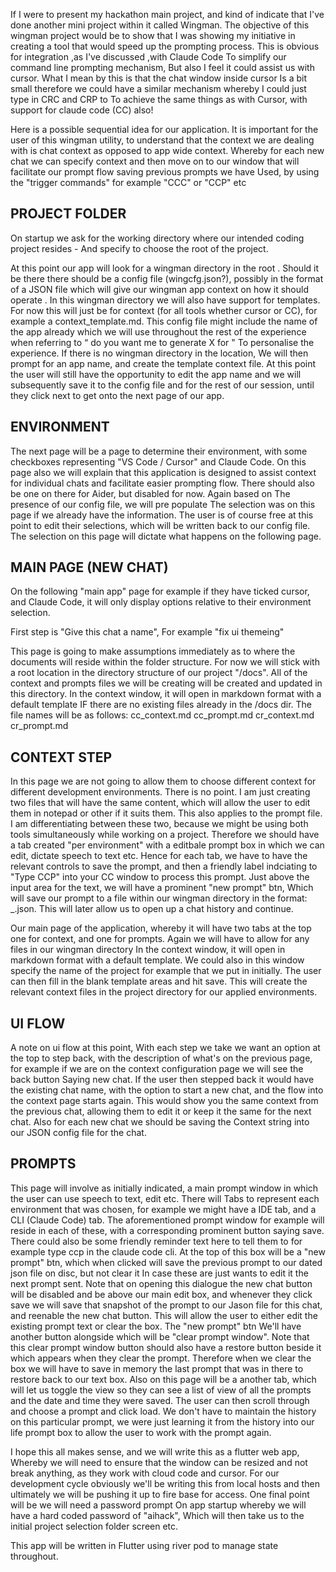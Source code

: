 If I were to present my hackathon main project, and kind of indicate that I've done another mini project within it called Wingman. The objective of this wingman project would be to show that I was showing my initiative in creating a tool that would speed up the prompting process. This is obvious for integration ,as I've discussed ,with Claude Code To simplify our command line prompting mechanism, But also I feel it could assist us with cursor. What I mean by this is that the chat window inside cursor Is a bit small therefore we could have a similar mechanism whereby I could just type in CRC and CRP to To achieve the same things as with Cursor, with support for claude code (CC) also!

Here is a possible sequential idea for our application. It is important for the user of this wingman utility, to understand that the context we are dealing with is chat context as opposed to app wide context. Whereby for each new chat we can specify context and then move on to our window that will facilitate our prompt flow saving previous prompts we have Used, by using the "trigger commands" for example "CCC" or "CCP" etc

## PROJECT FOLDER
On startup we ask for the working directory where our intended coding project resides - And specify to choose the root of the project. 

At this point our app will look for a wingman directory in the root . Should it be there there should be a config file (wingcfg.json?), possibly in the format of a JSON file which will give our wingman app context on how it should operate . In this wingman directory we will also have support for templates. For now this will just be for context (for all tools whether cursor or CC), for example a context_template.md. This config file might include the name of the app already which we will use throughout the rest of the experience when referring to “ do you want me to generate X for  <appname>" To personalise the experience.  If there is no wingman directory in the location, We will then prompt for an app name, and create the template context file. At this point the user will still have the opportunity to edit the app name and we will subsequently save it to the config file and for the rest of our session, until they click next to get onto the next page of our app.

## ENVIRONMENT
The next page will be a page to determine their environment, with some checkboxes representing "VS Code / Cursor"  and Claude Code. On this page also we will explain that this application is designed to assist context for individual chats and facilitate easier prompting flow. There should also be one on there for Aider, but disabled for now.
Again based on The presence of our config file, we will pre populate The selection was on this page if we already have the information. The user is of course free at this point to edit their selections, which will be written back to our config file.
The selection on this page will dictate what happens on the following page. 

## MAIN PAGE (NEW CHAT)
On the following "main app" page for example if they have ticked cursor, and Claude Code, it will only display options relative to their environment selection.

First step is "Give this chat a name", For example "fix ui themeing"

This page is going to make assumptions immediately as to where the documents will reside within the folder structure. For now we will stick with a root location in the directory structure of our project "/docs". All of the context and prompts files we will be creating will be created and updated in this directory.
In the context window, it will open in markdown format with a default template IF there are no existing files already in the /docs dir.
The file names will be as follows:
cc_context.md
cc_prompt.md
cr_context.md
cr_prompt.md

## CONTEXT STEP
In this page we are not going to allow them to choose different context for different development environments. There is no point. I am just creating two files that will have the same content, which will allow the user to edit them in notepad or other if it suits them. This also applies to the prompt file. I am differentiating between these two, because we might be using both tools simultaneously while working on a project. Therefore we should have a tab created "per environment" with a editbale prompt box in which we can edit, dictate speech to text etc. Hence for each tab, we have to have the relevant controls to save the prompt, and then a friendly label indciating to "Type CCP" into your CC window to process this prompt. Just above the input area for the text, we will have a prominent "new prompt" btn, Which will save our prompt to a file within our wingman directory in the format:
<date like YYYYMMDD>_<time HHMM>.json. This will later allow us to open up a chat history and continue.

Our main page of the application, whereby it will have two tabs at the top one for context, and one for prompts. 
Again we will have to allow for any files in our wingman directory
In the context window, it will open in markdown format with a default template. We could also in this window specify the name of the project for example that we put in initially. The user can then fill in the blank template areas and hit save. This will create the relevant context files in the project directory for our applied environments.

## UI FLOW
A note on ui flow at this point, With each step we take we want an option at the top to step back, with the description of what's on the previous page, for example if we are on the context configuration page we will see the back button Saying new chat. If the user then stepped back it would have the existing chat name, with the option to start a new chat, and the flow into the context page starts again. This would show you the same context from the previous chat, allowing them to edit it or keep it the same for the next chat. Also for each new chat we should be saving the Context string into our JSON config file for the chat.

## PROMPTS
This page will involve as initially indicated, a main prompt window in which the user can use speech to text, edit etc. There will Tabs to represent each environment that was chosen, for example we might have a IDE tab, and a CLI (Claude Code) tab. The aforementioned prompt window for example will reside in each of these, with a corresponding prominent button saying save. There could also be some friendly reminder text here to tell them to for example type ccp in the claude code cli. At the top of this box will be a "new prompt" btn, which when clicked will save the previous prompt to our dated json file on disc, but not clear it In case these are just wants to edit it the next prompt sent. Note that on opening this dialogue the new chat button will be disabled and be above our main edit box, and whenever they click save we will save that snapshot of the prompt to our Jason file for this chat, and reenable the new chat button. This will allow the user to either edit the existing prompt text or clear the box. The "new prompt" btn We'll have another button alongside which will be "clear prompt window". Note that this clear prompt window button should also have a restore button beside it which appears when they clear the prompt. Therefore when we clear the box we will have to save in memory the last prompt that was in there to restore back to our text box. Also on this page will be a another tab, which will let us toggle the view so they can see a list of view of all the prompts and the date and time they were saved. The user can then scroll through and choose a prompt and click load. We don't have to maintain the history on this particular prompt, we were just learning it from the history into our life prompt box to allow the user to work with the prompt again.

I hope this all makes sense, and we will write this as a flutter web app, Whereby we will need to ensure that the window can be resized and not break anything, as they work with cloud code and cursor. For our development cycle obviously we'll be writing this from local hosts and then ultimately we will be pushing it up to fire base for access. One final point will be we will need a password prompt On app startup whereby we will have a hard coded password of "aihack", Which will then take us to the initial project selection folder screen etc.

This app will be written in Flutter using river pod to manage state throughout.





